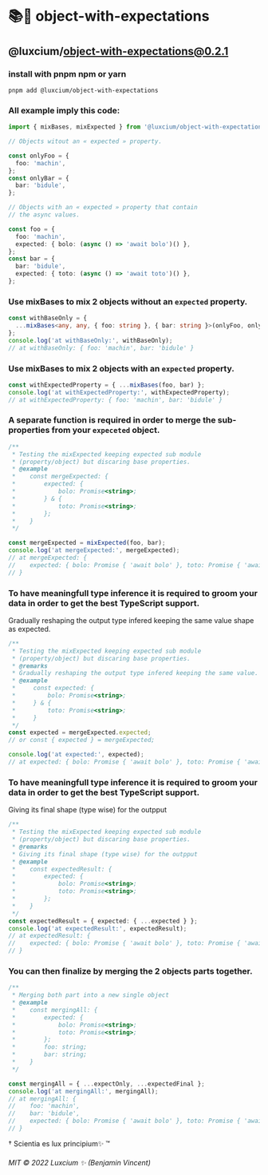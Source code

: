 # 📚💙 object-with-expectations

## @luxcium/object-with-expectations@0.2.1

### install with pnpm npm or yarn

    pnpm add @luxcium/object-with-expectations

### All example imply this code:

```typescript
import { mixBases, mixExpected } from '@luxcium/object-with-expectations';

// Objects witout an « expected » property.

const onlyFoo = {
  foo: 'machin',
};
const onlyBar = {
  bar: 'bidule',
};

// Objects with an « expected » property that contain
// the async values.

const foo = {
  foo: 'machin',
  expected: { bolo: (async () => 'await bolo')() },
};
const bar = {
  bar: 'bidule',
  expected: { toto: (async () => 'await toto')() },
};
```

### Use mixBases to mix 2 objects without an `expected` property.

```typescript
const withBaseOnly = {
  ...mixBases<any, any, { foo: string }, { bar: string }>(onlyFoo, onlyBar),
};
console.log('at withBaseOnly:', withBaseOnly);
// at withBaseOnly: { foo: 'machin', bar: 'bidule' }
```

### Use mixBases to mix 2 objects with an `expected` property.

```typescript
const withExpectedProperty = { ...mixBases(foo, bar) };
console.log('at withExpectedProperty:', withExpectedProperty);
// at withExpectedProperty: { foo: 'machin', bar: 'bidule' }
```

### A separate function is required in order to merge the sub-properties from your `expeceted` object.

```typescript
/**
 * Testing the mixExpected keeping expected sub module
 * (property/object) but discaring base properties.
 * @example
 *    const mergeExpected: {
 *        expected: {
 *            bolo: Promise<string>;
 *        } & {
 *            toto: Promise<string>;
 *        };
 *    }
 */

const mergeExpected = mixExpected(foo, bar);
console.log('at mergeExpected:', mergeExpected);
// at mergeExpected: {
//    expected: { bolo: Promise { 'await bolo' }, toto: Promise { 'await toto' } }
// }
```

### To have meaningfull type inference it is required to groom your data in order to get the best TypeScript support.

Gradually reshaping the output type infered keeping the same value shape as expected.

```typescript
/**
 * Testing the mixExpected keeping expected sub module
 * (property/object) but discaring base properties.
 * @remarks
 * Gradually reshaping the output type infered keeping the same value.
 * @example
 *     const expected: {
 *         bolo: Promise<string>;
 *     } & {
 *         toto: Promise<string>;
 *     }
 */
const expected = mergeExpected.expected;
// or const { expected } = mergeExpected;

console.log('at expected:', expected);
// at expected: { bolo: Promise { 'await bolo' }, toto: Promise { 'await toto' } }
```

### To have meaningfull type inference it is required to groom your data in order to get the best TypeScript support.

Giving its final shape (type wise) for the outpput

```typescript
/**
 * Testing the mixExpected keeping expected sub module
 * (property/object) but discaring base properties.
 * @remarks
 * Giving its final shape (type wise) for the outpput
 * @example
 *    const expectedResult: {
 *        expected: {
 *            bolo: Promise<string>;
 *            toto: Promise<string>;
 *        };
 *    }
 */
const expectedResult = { expected: { ...expected } };
console.log('at expectedResult:', expectedResult);
// at expectedResult: {
//    expected: { bolo: Promise { 'await bolo' }, toto: Promise { 'await toto' } }
// }
```

### You can then finalize by merging the 2 objects parts together.

```typescript
/**
 * Merging both part into a new single object
 * @example
 *    const mergingAll: {
 *        expected: {
 *            bolo: Promise<string>;
 *            toto: Promise<string>;
 *        };
 *        foo: string;
 *        bar: string;
 *    }
 */

const mergingAll = { ...expectOnly, ...expectedFinal };
console.log('at mergingAll:', mergingAll);
// at mergingAll: {
//    foo: 'machin',
//    bar: 'bidule',
//    expected: { bolo: Promise { 'await bolo' }, toto: Promise { 'await toto' } }
// }
```

† Scientia es lux principium✨ ™

###### MIT © 2022 Luxcium ✨ (Benjamin Vincent)
